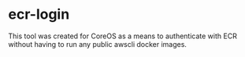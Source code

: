 # ecr-login

This tool was created for CoreOS as a means to authenticate with ECR without having to run any public awscli docker images.
